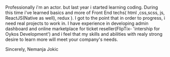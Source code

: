 Professionally i'm an actor. but last year i started learning coding. During this time i've learned basics and more of Front End techs( html ,css,scss, js, ReactJS(Native as well), redux ). I got to the point that in order to progress, i need real projects to work in. I have experience in developing admin dashboard and online marketplace for ticket reseller(FlipTix- 'intership for Oykos Development') and i feel that my skills and abilities with realy strong desire to learn more will meet your company's needs.

Sincerely,
Nemanja Jokic
